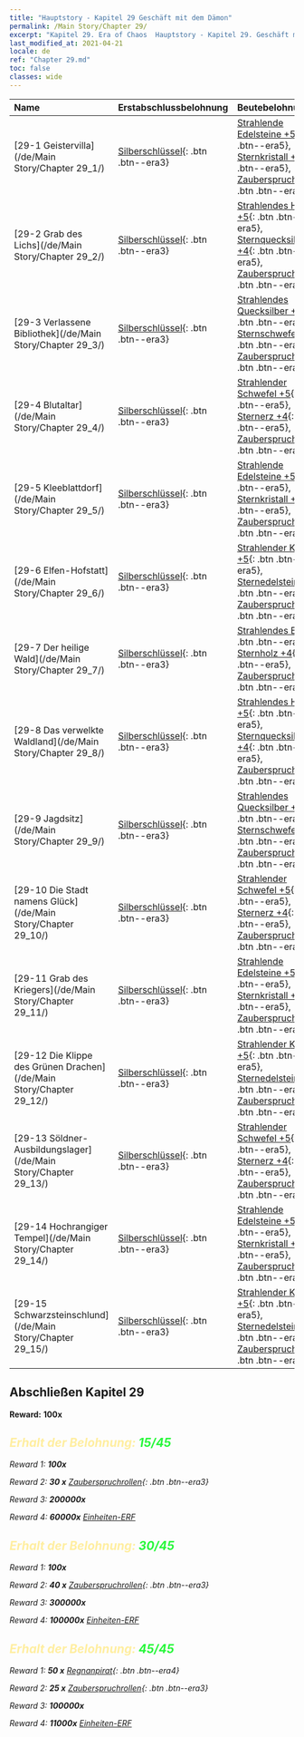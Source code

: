 ```yaml
---
title: "Hauptstory - Kapitel 29 Geschäft mit dem Dämon"
permalink: /Main Story/Chapter 29/
excerpt: "Kapitel 29. Era of Chaos  Hauptstory - Kapitel 29. Geschäft mit dem Dämon"
last_modified_at: 2021-04-21
locale: de
ref: "Chapter 29.md"
toc: false
classes: wide
---
```


  | Name |  Erstabschlussbelohnung | Beutebelohnung |
  |:------------|:------------|:------------| 
  | [29-1 Geistervilla](/de/Main Story/Chapter 29_1/) | [Silberschlüssel](/de/Items/con_693/){: .btn .btn--era3} | [Strahlende Edelsteine +5](/de/Items/mat_100/){: .btn .btn--era5}, [Sternkristall +4](/de/Items/mat_94/){: .btn .btn--era5}, [Zauberspruchrollen](/de/Items/con_694/){: .btn .btn--era3} |
  | [29-2 Grab des Lichs](/de/Main Story/Chapter 29_2/) | [Silberschlüssel](/de/Items/con_693/){: .btn .btn--era3} | [Strahlendes Holz +5](/de/Items/mat_97/){: .btn .btn--era5}, [Sternquecksilber +4](/de/Items/mat_91/){: .btn .btn--era5}, [Zauberspruchrollen](/de/Items/con_694/){: .btn .btn--era3} |
  | [29-3 Verlassene Bibliothek](/de/Main Story/Chapter 29_3/) | [Silberschlüssel](/de/Items/con_693/){: .btn .btn--era3} | [Strahlendes Quecksilber +5](/de/Items/mat_98/){: .btn .btn--era5}, [Sternschwefel +4](/de/Items/mat_92/){: .btn .btn--era5}, [Zauberspruchrollen](/de/Items/con_694/){: .btn .btn--era3} |
  | [29-4 Blutaltar](/de/Main Story/Chapter 29_4/) | [Silberschlüssel](/de/Items/con_693/){: .btn .btn--era3} | [Strahlender Schwefel +5](/de/Items/mat_99/){: .btn .btn--era5}, [Sternerz +4](/de/Items/mat_89/){: .btn .btn--era5}, [Zauberspruchrollen](/de/Items/con_694/){: .btn .btn--era3} |
  | [29-5 Kleeblattdorf](/de/Main Story/Chapter 29_5/) | [Silberschlüssel](/de/Items/con_693/){: .btn .btn--era3} | [Strahlende Edelsteine +5](/de/Items/mat_100/){: .btn .btn--era5}, [Sternkristall +4](/de/Items/mat_94/){: .btn .btn--era5}, [Zauberspruchrollen](/de/Items/con_694/){: .btn .btn--era3} |
  | [29-6 Elfen-Hofstatt](/de/Main Story/Chapter 29_6/) | [Silberschlüssel](/de/Items/con_693/){: .btn .btn--era3} | [Strahlender Kristall +5](/de/Items/mat_101/){: .btn .btn--era5}, [Sternedelsteine +4](/de/Items/mat_93/){: .btn .btn--era5}, [Zauberspruchrollen](/de/Items/con_694/){: .btn .btn--era3} |
  | [29-7 Der heilige Wald](/de/Main Story/Chapter 29_7/) | [Silberschlüssel](/de/Items/con_693/){: .btn .btn--era3} | [Strahlendes Erz +5](/de/Items/mat_96/){: .btn .btn--era5}, [Sternholz +4](/de/Items/mat_90/){: .btn .btn--era5}, [Zauberspruchrollen](/de/Items/con_694/){: .btn .btn--era3} |
  | [29-8 Das verwelkte Waldland](/de/Main Story/Chapter 29_8/) | [Silberschlüssel](/de/Items/con_693/){: .btn .btn--era3} | [Strahlendes Holz +5](/de/Items/mat_97/){: .btn .btn--era5}, [Sternquecksilber +4](/de/Items/mat_91/){: .btn .btn--era5}, [Zauberspruchrollen](/de/Items/con_694/){: .btn .btn--era3} |
  | [29-9 Jagdsitz](/de/Main Story/Chapter 29_9/) | [Silberschlüssel](/de/Items/con_693/){: .btn .btn--era3} | [Strahlendes Quecksilber +5](/de/Items/mat_98/){: .btn .btn--era5}, [Sternschwefel +4](/de/Items/mat_92/){: .btn .btn--era5}, [Zauberspruchrollen](/de/Items/con_694/){: .btn .btn--era3} |
  | [29-10 Die Stadt namens Glück](/de/Main Story/Chapter 29_10/) | [Silberschlüssel](/de/Items/con_693/){: .btn .btn--era3} | [Strahlender Schwefel +5](/de/Items/mat_99/){: .btn .btn--era5}, [Sternerz +4](/de/Items/mat_89/){: .btn .btn--era5}, [Zauberspruchrollen](/de/Items/con_694/){: .btn .btn--era3} |
  | [29-11 Grab des Kriegers](/de/Main Story/Chapter 29_11/) | [Silberschlüssel](/de/Items/con_693/){: .btn .btn--era3} | [Strahlende Edelsteine +5](/de/Items/mat_100/){: .btn .btn--era5}, [Sternkristall +4](/de/Items/mat_94/){: .btn .btn--era5}, [Zauberspruchrollen](/de/Items/con_694/){: .btn .btn--era3} |
  | [29-12 Die Klippe des Grünen Drachen](/de/Main Story/Chapter 29_12/) | [Silberschlüssel](/de/Items/con_693/){: .btn .btn--era3} | [Strahlender Kristall +5](/de/Items/mat_101/){: .btn .btn--era5}, [Sternedelsteine +4](/de/Items/mat_93/){: .btn .btn--era5}, [Zauberspruchrollen](/de/Items/con_694/){: .btn .btn--era3} |
  | [29-13 Söldner-Ausbildungslager](/de/Main Story/Chapter 29_13/) | [Silberschlüssel](/de/Items/con_693/){: .btn .btn--era3} | [Strahlender Schwefel +5](/de/Items/mat_99/){: .btn .btn--era5}, [Sternerz +4](/de/Items/mat_89/){: .btn .btn--era5}, [Zauberspruchrollen](/de/Items/con_694/){: .btn .btn--era3} |
  | [29-14 Hochrangiger Tempel](/de/Main Story/Chapter 29_14/) | [Silberschlüssel](/de/Items/con_693/){: .btn .btn--era3} | [Strahlende Edelsteine +5](/de/Items/mat_100/){: .btn .btn--era5}, [Sternkristall +4](/de/Items/mat_94/){: .btn .btn--era5}, [Zauberspruchrollen](/de/Items/con_694/){: .btn .btn--era3} |
  | [29-15 Schwarzsteinschlund](/de/Main Story/Chapter 29_15/) | [Silberschlüssel](/de/Items/con_693/){: .btn .btn--era3} | [Strahlender Kristall +5](/de/Items/mat_101/){: .btn .btn--era5}, [Sternedelsteine +4](/de/Items/mat_93/){: .btn .btn--era5}, [Zauberspruchrollen](/de/Items/con_694/){: .btn .btn--era3} |


## Abschließen Kapitel 29

 **Reward:**  **100x** <i class="fas fa-gem"/>



## <span style="color: #ffeea0">Erhalt der Belohnung: </span><span style="color: #27f73a">15/45</span>

 Reward 1:  **100x** <i class="fas fa-gem"/>

 Reward 2: **30 x** [Zauberspruchrollen](/de/Items/con_694/){: .btn .btn--era3}

 Reward 3:  **200000x** <i class="fas fa-coins"/>

 Reward 4:  **60000x** [Einheiten-ERF](/de/Items/con_902/)



## <span style="color: #ffeea0">Erhalt der Belohnung: </span><span style="color: #27f73a">30/45</span>

 Reward 1:  **100x** <i class="fas fa-gem"/>

 Reward 2: **40 x** [Zauberspruchrollen](/de/Items/con_694/){: .btn .btn--era3}

 Reward 3:  **300000x** <i class="fas fa-coins"/>

 Reward 4:  **100000x** [Einheiten-ERF](/de/Items/con_902/)



## <span style="color: #ffeea0">Erhalt der Belohnung: </span><span style="color: #27f73a">45/45</span>

 Reward 1: **50 x** [Regnanpirat](/de/Items/unt_273/){: .btn .btn--era4}

 Reward 2: **25 x** [Zauberspruchrollen](/de/Items/con_694/){: .btn .btn--era3}

 Reward 3:  **100000x** <i class="fas fa-coins"/>

 Reward 4:  **11000x** [Einheiten-ERF](/de/Items/con_902/)

